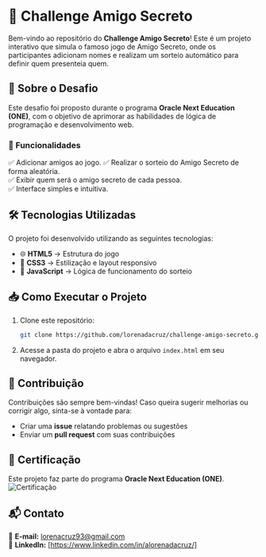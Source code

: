 # 🎁 Challenge Amigo Secreto  

Bem-vindo ao repositório do **Challenge Amigo Secreto**! Este é um projeto interativo que simula o famoso jogo de Amigo Secreto, onde os participantes adicionam nomes e realizam um sorteio automático para definir quem presenteia quem.  

## 📌 Sobre o Desafio  

Este desafio foi proposto durante o programa **Oracle Next Education (ONE)**, com o objetivo de aprimorar as habilidades de lógica de programação e desenvolvimento web.  

### 🚀 Funcionalidades  

✅ Adicionar amigos ao jogo.
✅ Realizar o sorteio do Amigo Secreto de forma aleatória.  
✅ Exibir quem será o amigo secreto de cada pessoa.  
✅ Interface simples e intuitiva.

## 🛠 Tecnologias Utilizadas  

O projeto foi desenvolvido utilizando as seguintes tecnologias:  

- 🌐 **HTML5** → Estrutura do jogo  
- 🎨 **CSS3** → Estilização e layout responsivo  
- 📜 **JavaScript** → Lógica de funcionamento do sorteio  

## 📥 Como Executar o Projeto  

1. Clone este repositório:  
   ```bash
   git clone https://github.com/lorenadacruz/challenge-amigo-secreto.git
2. Acesse a pasta do projeto e abra o arquivo `index.html` em seu navegador.  

## 🤝 Contribuição  

Contribuições são sempre bem-vindas! Caso queira sugerir melhorias ou corrigir algo, sinta-se à vontade para:  

- Criar uma **issue** relatando problemas ou sugestões  
- Enviar um **pull request** com suas contribuições  

## 📜 Certificação  

Este projeto faz parte do programa **Oracle Next Education (ONE)**.  
![Certificação](https://cdn1.gnarususercontent.com.br/6/409216/ff043987-239b-4661-bdb1-7f4ca6092c48.png)

## 📬 Contato  

📧 **E-mail:** lorenacruz93@gmail.com  
🔗 **LinkedIn:** [https://www.linkedin.com/in/alorenadacruz/]
